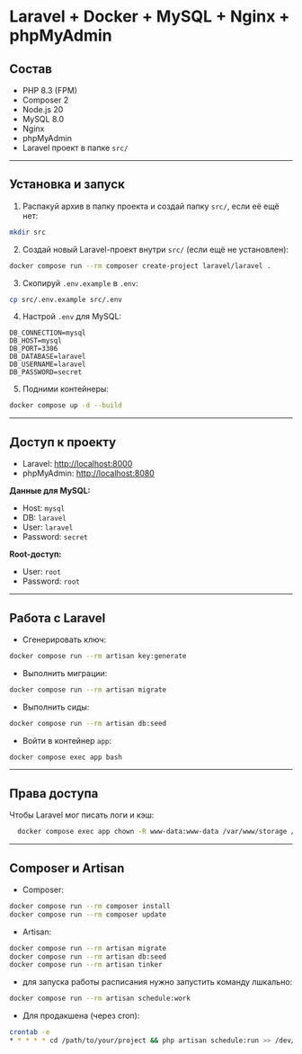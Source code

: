 # Laravel + Docker + MySQL + Nginx + phpMyAdmin

## Состав

- PHP 8.3 (FPM)
- Composer 2
- Node.js 20
- MySQL 8.0
- Nginx
- phpMyAdmin
- Laravel проект в папке `src/`

---

## Установка и запуск

1. Распакуй архив в папку проекта и создай папку `src/`, если её ещё нет:

```bash
mkdir src
```

2. Создай новый Laravel-проект внутри `src/` (если ещё не установлен):

```bash
docker compose run --rm composer create-project laravel/laravel .
```

3. Скопируй `.env.example` в `.env`:

```bash
cp src/.env.example src/.env
```

4. Настрой `.env` для MySQL:

```env
DB_CONNECTION=mysql
DB_HOST=mysql
DB_PORT=3306
DB_DATABASE=laravel
DB_USERNAME=laravel
DB_PASSWORD=secret
```

5. Подними контейнеры:

```bash
docker compose up -d --build
```

---

## Доступ к проекту

- Laravel: [http://localhost:8000](http://localhost:8000)
- phpMyAdmin: [http://localhost:8080](http://localhost:8080)

**Данные для MySQL:**

- Host: `mysql`
- DB: `laravel`
- User: `laravel`
- Password: `secret`

**Root-доступ:**

- User: `root`
- Password: `root`

---

## Работа с Laravel

- Сгенерировать ключ:

```bash
docker compose run --rm artisan key:generate
```

- Выполнить миграции:

```bash
docker compose run --rm artisan migrate
```

- Выполнить сиды:

```bash
docker compose run --rm artisan db:seed
```

- Войти в контейнер `app`:

```bash
docker compose exec app bash
```

---

## Права доступа

Чтобы Laravel мог писать логи и кэш:

```bash
  docker compose exec app chown -R www-data:www-data /var/www/storage /var/www/bootstrap/cache
```

---

## Composer и Artisan

- Composer:

```bash
docker compose run --rm composer install
docker compose run --rm composer update
```

- Artisan:

```bash
docker compose run --rm artisan migrate
docker compose run --rm artisan db:seed
docker compose run --rm artisan tinker
```

- для запуска работы расписания нужно запустить команду лшкально:

```bash
docker compose run --rm artisan schedule:work
```
- Для продакшена (через cron):

```bash
crontab -e
* * * * * cd /path/to/your/project && php artisan schedule:run >> /dev/null 2>&1

```